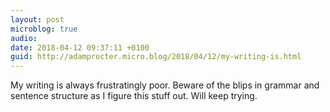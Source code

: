 ```yaml
---
layout: post
microblog: true
audio: 
date: 2018-04-12 09:37:11 +0100
guid: http://adamprocter.micro.blog/2018/04/12/my-writing-is.html
---
```

My writing is always frustratingly poor. Beware of the blips in grammar and sentence structure as I figure this stuff out. Will keep trying. 
